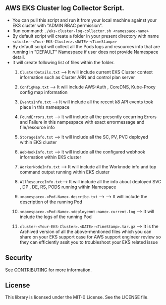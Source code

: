 ## AWS EKS Cluster log Collector Script.

- You can pull this script and run it from your local machine against your EKS cluster with "ADMIN RBAC permission".
- Run command: `./eks-cluster-log-collector.sh <namespace-name>`
- By default script will create a folder in your present directory with name `<cluster-<Your-EKS-Cluster>.<DATE>-<TimeStamp>>`
- By default script will collect all the Pods logs and resources info that are running in "DEFAULT" Namespace if user does not provide Namespace detail.
- It will create following list of files within the folder.
  1. `ClusterDetails.txt` --> It will include current EKS Cluster context information such as  Cluster ARN and control plan server
  
  2. `ConfigMap.txt` --> It will include AWS-Auth , CoreDNS, Kube-Proxy config map information
  
  3. `EventsInfo.txt` --> It will include all the recent k8 API events took place in this namespace
  
  4. `FoundErrors.txt` --> It will include all the presently occurring Errors and Failure in this nampespace with exact errormessage and file/resource info
  
  5. `StorageInfo.txt` --> It will include all the SC, PV, PVC deployed within  EKS cluster
  
  6. `WebHookInfo.txt` --> It will include all the configured webhook information within  EKS cluster
  
  7. `WorkerNodeInfo.txt` --> It will include all the Worknode info and top command output running within  EKS cluster
  
  8. `AllResourceInfo.txt`--> It will include all the info about deployed SVC , DP , DE, RS, PODS running within Namespace
  
  9. `<namespace>.<Pod-Name>.describe.txt` --> --> It will include the description of the running Pod
  
  10. `<namespace>.<Pod-Name>.<deployemnt-name>.current.log` --> It will include the logs of the running Pod
  
  11. `cluster-<Your-EKS-Cluster>.<DATE>-<TimeStamp>.tar.gz` --> It is the Archived version of all the above-mentioned files which you can share on your EKS support case for AWS support engineer review so they can efficiently assit you to troubleshoot your EKS related issue

 

## Security

See [CONTRIBUTING](CONTRIBUTING.md#security-issue-notifications) for more information.

## License

This library is licensed under the MIT-0 License. See the LICENSE file.

